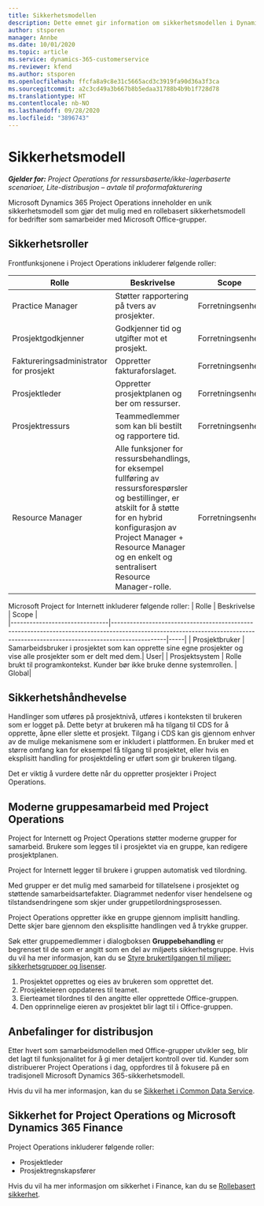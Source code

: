```yaml
---
title: Sikkerhetsmodellen
description: Dette emnet gir information om sikkerhetsmodellen i Dynamics 365 Project Operations.
author: stsporen
manager: Annbe
ms.date: 10/01/2020
ms.topic: article
ms.service: dynamics-365-customerservice
ms.reviewer: kfend
ms.author: stsporen
ms.openlocfilehash: ffcfa8a9c8e31c5665acd3c3919fa90d36a3f3ca
ms.sourcegitcommit: a2c3cd49a3b667b8b5edaa31788b4b9b1f728d78
ms.translationtype: HT
ms.contentlocale: nb-NO
ms.lasthandoff: 09/28/2020
ms.locfileid: "3896743"
---
```

# <a name="security-model"></a>Sikkerhetsmodell

_**Gjelder for:** Project Operations for ressursbaserte/ikke-lagerbaserte scenarioer, Lite-distribusjon – avtale til proformafakturering_

Microsoft Dynamics 365 Project Operations inneholder en unik sikkerhetsmodell som gjør det mulig med en rollebasert sikkerhetsmodell for bedrifter som samarbeider med Microsoft Office-grupper. 


## <a name="security-roles"></a>Sikkerhetsroller
Frontfunksjonene i Project Operations inkluderer følgende roller:

| Rolle                          | Beskrivelse                                                                                                                                                                 | Scope |
|-------------------------------|-----------------------------------------------------------------------------------------------------------------------------------------------------------------------------|------|
| Practice Manager              | Støtter rapportering på tvers av prosjekter.                                                                                                            | Forretningsenhet              |
| Prosjektgodkjenner              | Godkjenner tid og utgifter mot et prosjekt.                                                                                                                              | Forretningsenhet |
| Faktureringsadministrator for prosjekt | Oppretter fakturaforslaget.                                                                                                                                                 | Forretningsenhet |
| Prosjektleder               | Oppretter prosjektplanen og ber om ressurser.                                                                                                                              | Forretningsenhet |
| Prosjektressurs              | Teammedlemmer som kan bli bestilt og rapportere tid.                                                                                                          | Forretningsenhet|
| Resource Manager              | Alle funksjoner for ressursbehandlings, for eksempel fullføring av ressursforespørsler og bestillinger, er atskilt for å støtte for en hybrid konfigurasjon av Project Manager + Resource Manager og en enkelt og sentralisert Resource Manager-rolle. | Forretningsenhet |


Microsoft Project for Internett inkluderer følgende roller:
| Rolle                          | Beskrivelse                                                                                                          | Scope |                                                       
|-------------------------------|-----------------------------------------------------------------------------------------------------------------------------------------------------------------------------|-----|
| Prosjektbruker | Samarbeidsbruker i prosjektet som kan opprette sine egne prosjekter og vise alle prosjekter som er delt med dem.| User|
| Prosjektsystem | Rolle brukt til programkontekst. Kunder bør ikke bruke denne systemrollen. | Global|

## <a name="security-enforcement"></a>Sikkerhetshåndhevelse
Handlinger som utføres på prosjektnivå, utføres i konteksten til brukeren som er logget på. Dette betyr at brukeren må ha tilgang til CDS for å opprette, åpne eller slette et prosjekt. Tilgang i CDS kan gis gjennom enhver av de mulige mekanismene som er inkludert i plattformen. En bruker med et større omfang kan for eksempel få tilgang til prosjektet, eller hvis en eksplisitt handling for prosjektdeling er utført som gir brukeren tilgang.

Det er viktig å vurdere dette når du oppretter prosjekter i Project Operations.

## <a name="modern-group-collaboration-with-project-operations"></a>Moderne gruppesamarbeid med Project Operations
Project for Internett og Project Operations støtter moderne grupper for samarbeid. Brukere som legges til i prosjektet via en gruppe, kan redigere prosjektplanen.

Project for Internett legger til brukere i gruppen automatisk ved tilordning.

Med grupper er det mulig med samarbeid for tillatelsene i prosjektet og støttende samarbeidsartefakter. Diagrammet nedenfor viser hendelsene og tilstandsendringene som skjer under gruppetilordningsprosessen.

Project Operations oppretter ikke en gruppe gjennom implisitt handling. Dette skjer bare gjennom den eksplisitte handlingen ved å trykke grupper.

Søk etter gruppemedlemmer i dialogboksen **Gruppebehandling** er begrenset til de som er angitt som en del av miljøets sikkerhetsgruppe. Hvis du vil ha mer informasjon, kan du se [Styre brukertilgangen til miljøer: sikkerhetsgrupper og lisenser](https://docs.microsoft.com/power-platform/admin/control-user-access).

1. Prosjektet opprettes og eies av brukeren som opprettet det.
2. Prosjekteieren oppdateres til teamet.
3. Eierteamet tilordnes til den angitte eller opprettede Office-gruppen.
4. Den opprinnelige eieren av prosjektet blir lagt til i Office-gruppen.

## <a name="deployment-recommendation"></a>Anbefalinger for distribusjon
Etter hvert som samarbeidsmodellen med Office-grupper utvikler seg, blir det lagt til funksjonalitet for å gi mer detaljert kontroll over tid. Kunder som distribuerer Project Operations i dag, oppfordres til å fokusere på en tradisjonell Microsoft Dynamics 365-sikkerhetsmodell.

Hvis du vil ha mer informasjon, kan du se [Sikkerhet i Common Data Service](https://docs.microsoft.com/power-platform/admin/wp-security).

## <a name="project-operations-and-microsoft-dynamics-365-finance-security"></a>Sikkerhet for Project Operations og Microsoft Dynamics 365 Finance
Project Operations inkluderer følgende roller:

- Prosjektleder
- Prosjektregnskapsfører

Hvis du vil ha mer informasjon om sikkerhet i Finance, kan du se [Rollebasert sikkerhet](https://docs.microsoft.com/dynamics365/fin-ops-core/dev-itpro/sysadmin/role-based-security).


